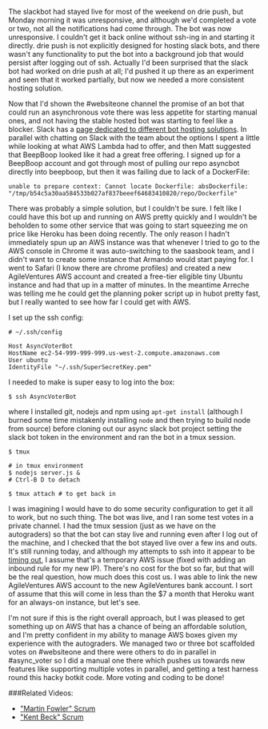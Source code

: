 The slackbot had stayed live for most of the weekend on drie push, but Monday morning it was unresponsive, and although we'd completed a vote or two, not all the notifications had come through.  The bot was now unresponsive.  I couldn't get it back online without ssh-ing in and starting it directly.  drie push is not explicitly designed for hosting slack bots, and there wasn't any functionality to put the bot into a background job that would persist after logging out of ssh.  Actually I'd been surprised that the slack bot had worked on drie push at all; I'd pushed it up there as an experiment and seen that it worked partially, but now we needed a more consistent hosting solution.

Now that I'd shown the #websiteone channel the promise of an bot that could run an asynchronous vote there was less appetite for starting manual ones, and not having the stable hosted bot was starting to feel like a blocker.  Slack has a [page dedicated to different bot hosting solutions](https://api.slack.com/docs/hosting). In parallel with chatting on Slack with the team about the options I spent a little while looking at what AWS Lambda had to offer, and then Matt suggested that BeepBoop looked like it had a great free offering.  I signed up for a BeepBoop account and got through most of pulling our repo asyncbot directly into beepboop, but then it was failing due to lack of a DockerFile:

```
unable to prepare context: Cannot locate Dockerfile: absDockerfile: "/tmp/b54c5a30aa584533b027af837beeef64683410820/repo/Dockerfile"
```

There was probably a simple solution, but I couldn't be sure.  I felt like I could have this bot up and running on AWS pretty quickly and I wouldn't be beholden to some other service that was going to start squeezing me on price like Heroku has been doing recently.  The only reason I hadn't immediately spun up an AWS instance was that whenever I tried to go to the AWS console in Chrome it was auto-switching to the saasbook team, and I didn't want to create some instance that Armando would start paying for.  I went to Safari (I know there are chrome profiles) and created a new AgileVentures AWS account and created a free-tier eligible tiny Ubuntu instance and had that up in a matter of minutes.  In the meantime Arreche was telling me he could get the planning poker script up in hubot pretty fast, but I really wanted to see how far I could get with AWS.

I set up the ssh config:

```
# ~/.ssh/config

Host AsyncVoterBot
HostName ec2-54-999-999-999.us-west-2.compute.amazonaws.com
User ubuntu
IdentityFile "~/.ssh/SuperSecretKey.pem"
```
I needed to make is super easy to log into the box:

```
$ ssh AsyncVoterBot
```

where I installed git, nodejs and npm using `apt-get install` (although I burned some time mistakenly installing `node` and then trying to build node from source) before cloning out our async slack bot project setting the slack bot token in the environment and ran the bot in a tmux session. 

```
$ tmux
```

```
# in tmux environment
$ nodejs server.js &
# Ctrl-B D to detach
```

```
$ tmux attach # to get back in
```

I was imagining I would have to do some security configuration to get it all to work, but no such thing.  The bot was live, and I ran some test votes in a private channel.  I had the tmux session (just as we have on the autograders) so that the bot can stay live and running even after I log out of the machine, and I checked that the bot stayed live over a few ins and outs.  It's still running today, and although my attempts to ssh into it appear to be [timing out](http://docs.aws.amazon.com/AWSEC2/latest/UserGuide/TroubleshootingInstancesConnecting.html#TroubleshootingInstancesConnectionTimeout), I assume that's a temporary AWS issue (fixed with adding an inbound rule for my new IP).  There's no cost for the bot so far, but that will be the real question, how much does this cost us.  I was able to link the new AgileVentures AWS account to the new AgileVentures bank account.  I sort of assume that this will come in less than the $7 a month that Heroku want for an always-on instance, but let's see.

I'm not sure if this is the right overall approach, but I was pleased to get something up on AWS that has a chance of being an affordable solution, and I'm pretty confident in my ability to manage AWS boxes given my experience with the autograders.  We managed two or three bot scaffolded votes on #websiteone and there were others to do in parallel in #async_voter so I did a manual one there which pushes us towards new features like supporting multiple votes in parallel, and getting a test harness round this hacky botkit code.  More voting and coding to be done!

###Related Videos:

* ["Martin Fowler" Scrum](https://youtu.be/WWesZmC_BRU)
* ["Kent Beck" Scrum](https://www.youtube.com/watch?v=AmREoIUHw4c)
 
